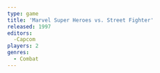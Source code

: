 ```yaml
---
type: game
title: 'Marvel Super Heroes vs. Street Fighter'
released: 1997
editors: 
  -Capcom
players: 2
genres:
  - Combat
---
```


